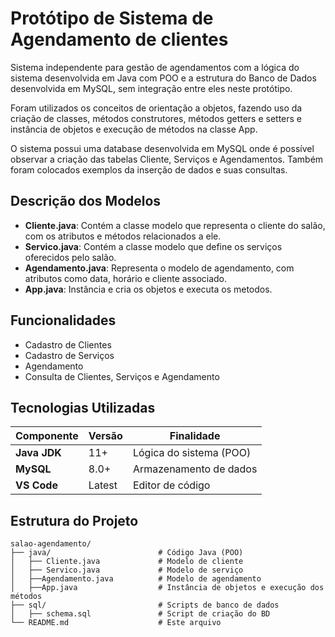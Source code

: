 # Protótipo de Sistema de Agendamento de clientes

Sistema independente para gestão de agendamentos com a lógica do sistema desenvolvida em Java com POO e a estrutura do Banco de Dados desenvolvida em MySQL, sem integração entre eles neste protótipo.

Foram utilizados os conceitos de orientação a objetos, fazendo uso da criação de classes, métodos construtores, métodos getters e setters e instância de objetos e execução de métodos na classe App.

O sistema possui uma database desenvolvida em MySQL onde é possível observar a criação das tabelas Cliente, Serviços e Agendamentos. Também foram colocados exemplos da inserção de dados e suas consultas.

## Descrição dos Modelos

- **Cliente.java**: Contém a classe modelo que representa o cliente do salão, com os atributos e métodos relacionados a ele.
- **Servico.java**: Contém a classe modelo que define os serviços oferecidos pelo salão.
- **Agendamento.java**: Representa o modelo de agendamento, com atributos como data, horário e cliente associado.
- **App.java**: Instância e cria os objetos e executa os metodos.


## Funcionalidades

- Cadastro de Clientes
- Cadastro de Serviços
- Agendamento
- Consulta de Clientes, Serviços e Agendamento


## Tecnologias Utilizadas

| Componente    | Versão  | Finalidade                      |
|---------------|---------|----------------------------------|
| **Java JDK**  | 11+     | Lógica do sistema (POO)         |
| **MySQL**     | 8.0+    | Armazenamento de dados          |
| **VS Code**   | Latest  | Editor de código                |


## Estrutura do Projeto
```
salao-agendamento/
├── java/                        # Código Java (POO)
│   ├── Cliente.java             # Modelo de cliente
│   ├── Servico.java             # Modelo de serviço
│   ├──Agendamento.java          # Modelo de agendamento
│   ├──App.java                  # Instância de objetos e execução dos métodos
├── sql/                         # Scripts de banco de dados
│   ├── schema.sql               # Script de criação do BD
└── README.md                    # Este arquivo

```
